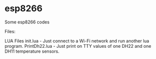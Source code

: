 # esp8266
Some esp8266 codes

Files:

LUA Files
init.lua - Just connect to a Wi-Fi network and run another lua program.
PrintDh22.lua - Just print on TTY values of one DH22 and one DH11 temperature sensors.

